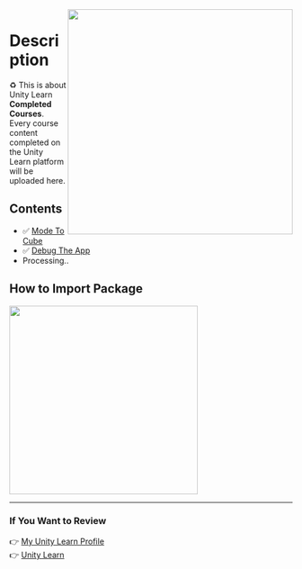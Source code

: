 <img src="https://github.com/Fartomy/Unity-Learn-Completed-Courses/blob/main/cube.gif" align="right" height="400">

# Description
:recycle: This is about Unity Learn **Completed Courses**. Every course content completed on the Unity Learn platform will be uploaded here.

## Contents
- ✅ [Mode To Cube](https://learn.unity.com/tutorial/mod-the-cube)
- ✅ [Debug The App](https://learn.unity.com/tutorial/debug-the-app)
- Processing..
## How to Import Package
<img src="https://github.com/Fartomy/Unity-Learn-Projects/blob/main/images/package.gif" align="center" height="335">
<hr/>

### If You Want to Review
👉 [My Unity Learn Profile](https://learn.unity.com/u/5ef45eccedbc2a001fb1037f?tab=profile) <br/>
👉 [Unity Learn](https://learn.unity.com)

